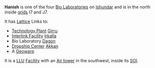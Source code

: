 **Hanish** is one of the four [Bio Laboratories](../locations/Bio_Laboratory.md)
on [Ishundar](../locations/Ishundar.md) and is in the north inside
[grids](../terminology/Grid.md) I7 and J7.

It has [Lattice](../terminology/Lattice.md) Links to:

- [Technology Plant](../locations/Technology_Plant.md) [Girru](Girru.md)
- [Interlink Facility](../locations/Interlink.md) [Irkalla](Irkalla.md)
- Bio Laboratory [Dagon](Dagon.md)
- [Dropship Center](../locations/Dropship_Center.md) [Akkan](Akkan.md)
- A [Geowarp](../locations/Geowarp.md)

It is a [LLU](../terminology/Lattice_Logic_Unit.md)
[Facility](../locations/Facilities.md) with an
[Air tower](../locations/Air_tower.md) in the southwest, inside its
[SOI](../locations/Sphere_of_Influence.md).


